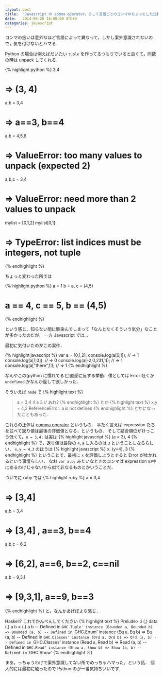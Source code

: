 ```yaml
---
layout: post
title:  "Javascript の comma operator，そして言語ごとのコンマのちょっとした比較"
date:   2014-06-28 18:00:00 UTC+9
categories: javascript
---
```


コンマの扱いは意外なほど言語によって異なって，しかし案外意識されないので，気を付けないとハマる．

Python の場合は例えばだいたい `tuple` を作ってるつもりでいると良くて，同数の時は unpack してくれる．

{% highlight python %}
3,4
# => (3, 4)
a,b = 3,4
# => a==3, b==4
a,b = 4,5,6
# => ValueError: too many values to unpack (expected 2)
a,b,c = 3,4
# => ValueError: need more than 2 values to unpack
mylist = [0,1,2]
mylist[0,1]
# => TypeError: list indices must be integers, not tuple
{% endhighlight %}

ちょっと変わった所では

{% highlight python %}
a = 1
b = a, c = (4,5)
# a == 4, c == 5, b == (4,5)
{% endhighlight %}

という感じ．知らない間に馴染んでしまって「なんとなくそういう気分」なことが多かったのだが，
一方 Javascript では…

最初に気付いたのがこの案件．

{% highlight javascript %}
var a = [0,1,2];
console.log(a[0,1]);  // => 1
console.log(a[1,0]);  // => 0
console.log(a[-2,0,231,1]);  // => 1
console.log(a["there",1]);  // => 1
{% endhighlight %}

なんやこの(python に慣れてると)直感に反する挙動．僕としては Error 吐くか `undefined` かなんか返して欲しかった．

そういえば `node` で
{% highlight text %}
> a = 3,4
4
> a
3 // あれ?
{% endhighlight %}
とか
{% highlight text %}
> x,y = 4,3
ReferenceError: a is not defined
{% endhighlight %}
とかになったこともあった．

これらの正体は [comma operator](https://developer.mozilla.org/en-US/docs/Web/JavaScript/Reference/Operators/Comma_Operator) というもの．
平たく言えば expression たちを並べて返り値は最後の評価値となる，というもの．
そして結合順位がけっこう低くて，`a = 3,4;` は実は
{% highlight javascript %}
(a = 3), 4
{% endhighlight %}
で，返り値は最後の `4`, `a` に入るのは `3` ということになるらしい． `x,y = 4,3` のほうは
{% highlight javascript %}
x, (y=4), 3
{% endhighlight %}
ということで，最初に `x` を評価しようとすると Error が吐かれるという事情らしい．
なお `var a,b;` みたいなときのコンマは expression の中にあるわけじゃないから似て非なるものとかいうことだ．

ついでに ruby では
{% highlight ruby %}
a = 3,4
# => [3,4]
a,b = 3,4
# => [3,4] , a==3, b==4
a,b,c = 6,2
# => [6,2], a==6, b==2, c==nil
a,b = 9,3,1
# => [9,3,1], a==9, b==3
{% endhighlight %}
と，なんかあげぽよな感じ．

Haskell? これでかんべんしてください
{% highlight text %}
Prelude> :i (,)
data (,) a b = (,) a b  -- Defined in `GHC.Tuple'
instance (Bounded a, Bounded b) => Bounded (a, b)
  -- Defined in `GHC.Enum'
instance (Eq a, Eq b) => Eq (a, b) -- Defined in `GHC.Classes'
instance (Ord a, Ord b) => Ord (a, b) -- Defined in `GHC.Classes'
instance (Read a, Read b) => Read (a, b) -- Defined in `GHC.Read'
instance (Show a, Show b) => Show (a, b) -- Defined in `GHC.Show'
{% endhighlight %}


まあ，っちゅうわけで案外意識してない所でめっちゃハマった，という話．
個人的には最初に触ったので Python のが一番気持ちいいです．
